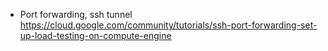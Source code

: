 - Port forwarding, ssh tunnel
https://cloud.google.com/community/tutorials/ssh-port-forwarding-set-up-load-testing-on-compute-engine
